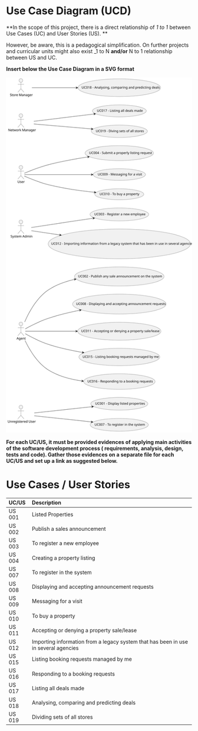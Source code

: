 # Use Case Diagram (UCD)

**In the scope of this project, there is a direct relationship of _1 to 1_ between Use Cases (UC) and User Stories (US).
**

However, be aware, this is a pedagogical simplification. On further projects and curricular units might also exist _1 to
N **and/or** N to 1 relationship between US and UC.

**Insert below the Use Case Diagram in a SVG format**

![Use Case Diagram](puml/use-case-diagram.svg)

**For each UC/US, it must be provided evidences of applying main activities of the software development process (
requirements, analysis, design, tests and code). Gather those evidences on a separate file for each UC/US and set up a
link as suggested below.**

# Use Cases / User Stories

| UC/US  | Description                                                                         |                   
|:-------|:------------------------------------------------------------------------------------|
| US 001 | Listed Properties                                                                   |
| US 002 | Publish a sales announcement                                                        |
| US 003 | To register a new employee                                                          |
| US 004 | Creating a property listing                                                         |
| US 007 | To register in the system                                                           |
| US 008 | Displaying and accepting announcement requests                                      |
| US 009 | Messaging for a visit                                                               |
| US 010 | To buy a property                                                                   |
| US 011 | Accepting or denying a property sale/lease                                          |
| US 012 | Importing information from a legacy system that has been in use in several agencies |
| US 015 | Listing booking requests managed by me                                              |
| US 016 | Responding to a booking requests                                                    |
| US 017 | Listing all deals made                                                              |
| US 018 | Analysing, comparing and predicting deals                                           |
| US 019 | Dividing sets of all stores                                                         |
